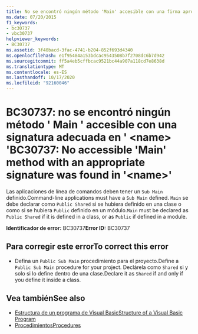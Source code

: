 ```yaml
---
title: No se encontró ningún método 'Main' accesible con una firma apropiada en '<name>'
ms.date: 07/20/2015
f1_keywords:
- bc30737
- vbc30737
helpviewer_keywords:
- BC30737
ms.assetid: 3f40bacd-3fac-4741-b204-852f693d4340
ms.openlocfilehash: e1f95484a153bdcac9543508b7f2708dc6b7d942
ms.sourcegitcommit: ff5a4eb5cffbcac9521bc44a907a118cd7e8638d
ms.translationtype: MT
ms.contentlocale: es-ES
ms.lasthandoff: 10/17/2020
ms.locfileid: "92160046"
---
```

# <a name="bc30737-no-accessible-main-method-with-an-appropriate-signature-was-found-in-name"></a><span data-ttu-id="735aa-102">BC30737: no se encontró ningún método ' Main ' accesible con una signatura adecuada en ' \<name> '</span><span class="sxs-lookup"><span data-stu-id="735aa-102">BC30737: No accessible 'Main' method with an appropriate signature was found in '\<name>'</span></span>

<span data-ttu-id="735aa-103">Las aplicaciones de línea de comandos deben tener un `Sub Main` definido.</span><span class="sxs-lookup"><span data-stu-id="735aa-103">Command-line applications must have a `Sub Main` defined.</span></span> <span data-ttu-id="735aa-104">`Main` se debe declarar como `Public Shared` si se hubiera definido en una clase o como si se hubiera `Public` definido en un módulo.</span><span class="sxs-lookup"><span data-stu-id="735aa-104">`Main` must be declared as `Public Shared` if it is defined in a class, or as `Public` if defined in a module.</span></span>

 <span data-ttu-id="735aa-105">**Identificador de error:** BC30737</span><span class="sxs-lookup"><span data-stu-id="735aa-105">**Error ID:** BC30737</span></span>

## <a name="to-correct-this-error"></a><span data-ttu-id="735aa-106">Para corregir este error</span><span class="sxs-lookup"><span data-stu-id="735aa-106">To correct this error</span></span>

- <span data-ttu-id="735aa-107">Defina un `Public Sub Main` procedimiento para el proyecto.</span><span class="sxs-lookup"><span data-stu-id="735aa-107">Define a `Public Sub Main` procedure for your project.</span></span> <span data-ttu-id="735aa-108">Declárela como `Shared` si y solo si lo define dentro de una clase.</span><span class="sxs-lookup"><span data-stu-id="735aa-108">Declare it as `Shared` if and only if you define it inside a class.</span></span>

## <a name="see-also"></a><span data-ttu-id="735aa-109">Vea también</span><span class="sxs-lookup"><span data-stu-id="735aa-109">See also</span></span>

- [<span data-ttu-id="735aa-110">Estructura de un programa de Visual Basic</span><span class="sxs-lookup"><span data-stu-id="735aa-110">Structure of a Visual Basic Program</span></span>](../../programming-guide/program-structure/structure-of-a-visual-basic-program.md)
- [<span data-ttu-id="735aa-111">Procedimientos</span><span class="sxs-lookup"><span data-stu-id="735aa-111">Procedures</span></span>](../../programming-guide/language-features/procedures/index.md)
